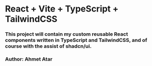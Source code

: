 # React + Vite + TypeScript + TailwindCSS
### This project will contain my custom reusable React components written in TypeScript and TailwindCSS, and of course with the assist of shadcn/ui.
### Author: Ahmet Atar
